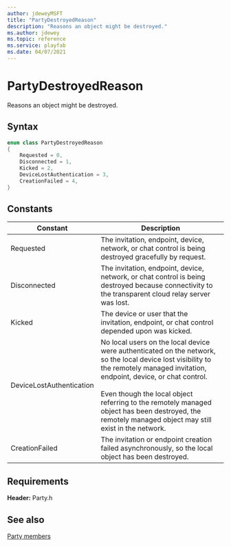 ```yaml
---
author: jdeweyMSFT
title: "PartyDestroyedReason"
description: "Reasons an object might be destroyed."
ms.author: jdewey
ms.topic: reference
ms.service: playfab
ms.date: 04/07/2021
---
```


# PartyDestroyedReason  

Reasons an object might be destroyed.    

## Syntax  
  
```cpp
enum class PartyDestroyedReason    
{  
    Requested = 0,  
    Disconnected = 1,  
    Kicked = 2,  
    DeviceLostAuthentication = 3,  
    CreationFailed = 4,  
}  
```  
  
## Constants  
  
| Constant | Description |
| --- | --- |
| Requested | The invitation, endpoint, device, network, or chat control is being destroyed gracefully by request. |  
| Disconnected | The invitation, endpoint, device, network, or chat control is being destroyed because connectivity to the transparent cloud relay server was lost. |  
| Kicked | The device or user that the invitation, endpoint, or chat control depended upon was kicked. |  
| DeviceLostAuthentication | No local users on the local device were authenticated on the network, so the local device lost visibility to the remotely managed invitation, endpoint, device, or chat control.<br/><br/> Even though the local object referring to the remotely managed object has been destroyed, the remotely managed object may still exist in the network. |  
| CreationFailed | The invitation or endpoint creation failed asynchronously, so the local object has been destroyed. |  
  
  
## Requirements  
  
**Header:** Party.h
  
## See also  
[Party members](../party_members.md)  

  
  
